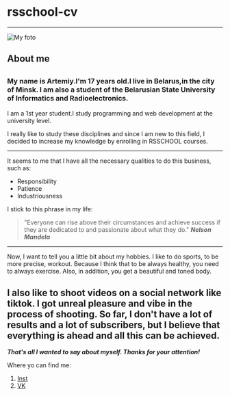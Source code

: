 # rsschool-cv

---



![My foto](https://sun9-59.userapi.com/impg/Evfl3TsI3cMJKKpE-thOq9NH9O_thzVb65Cx6Q/QH_V2tE-5l4.jpg?size=806x1007&quality=96&sign=2bd673c96de08e5ede935f4f3c71d0f5&type=album "My foto")

## About me
<font size="3">My name is Artemiy.I'm 17 years old.I live in Belarus,in the city of Minsk.
I am also a student of the Belarusian State University of Informatics
and Radioelectronics.</font> </br>
---
I am a 1st year student.I study programming and web development at the university level.</br>

I really like to study these disciplines and since I am new to this field, I decided to increase my knowledge by enrolling in RSSCHOOL courses.

---
It seems to me that I have all the necessary qualities to do this business, such as:
 * Responsibility
 * Patience
 * Industriousness 
   
I stick to this phrase in my life:
>"Everyone can rise above their circumstances and achieve success if they are dedicated to and passionate about what they do." ***Nelson Mandela***
---
Now, I want to tell you a little bit about my hobbies.
I like to do sports, to be more precise, workout. 
Because I think that to be always healthy, you need to always exercise.
Also, in addition, you get a beautiful and toned body.</br>

I also like to shoot videos on a social network like tiktok.
I got unreal pleasure and vibe in the process of shooting.
So far, I don't have a lot of results and a lot of subscribers, but I believe that everything is ahead and all this can be achieved.
---
***That's all I wanted to say about myself. Thanks for your attention!***
</br>

Where yo can find me:
 1. [Inst](https://www.instagram.com/kitaezz000/)
 2. [VK](https://vk.com/ananyev2017)
